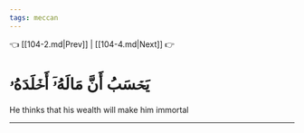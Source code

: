 ```yaml
---
tags: meccan
---
```


👈 [[104-2.md|Prev]] | [[104-4.md|Next]] 👉

# يَحۡسَبُ أَنَّ مَالَهُۥٓ أَخۡلَدَهُۥ

He thinks that his wealth will make him immortal

---

